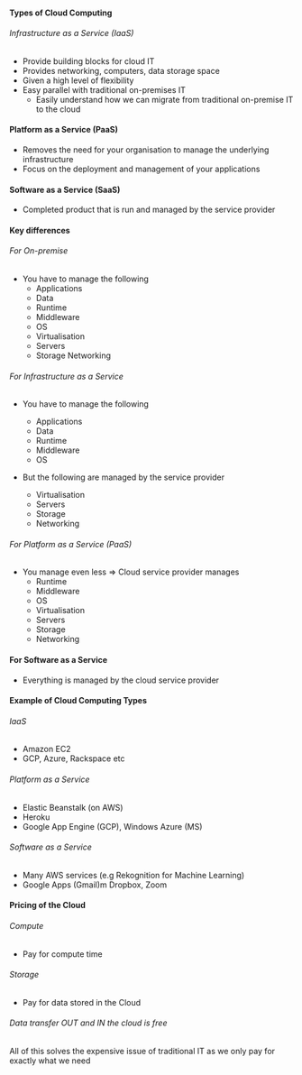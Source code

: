 #### Types of Cloud Computing

###### Infrastructure as a Service (IaaS)

- Provide building blocks for cloud IT
- Provides networking, computers, data storage space
- Given a high level of flexibility
- Easy parallel with traditional on-premises IT
	- Easily understand how we can migrate from traditional on-premise IT to the cloud

#### Platform as a Service (PaaS)

- Removes the need for your organisation to manage the underlying infrastructure
- Focus on the deployment and management of your applications

#### Software as a Service (SaaS)

- Completed product that is run and managed by the service provider


#### Key differences

###### For On-premise

- You have to manage the following
	- Applications
	- Data
	- Runtime
	- Middleware
	- OS
	- Virtualisation
	- Servers
	- Storage Networking

###### For Infrastructure as a Service

- You have to manage the following
	- Applications
	- Data
	- Runtime
	- Middleware
	- OS

- But the following are managed by the service provider
	- Virtualisation
	- Servers
	- Storage 
	- Networking

###### For Platform as a Service (PaaS)

- You manage even less => Cloud service provider manages
	- Runtime
	- Middleware
	- OS
	- Virtualisation
	- Servers
	- Storage
	- Networking

#### For Software as a Service

- Everything is managed by the cloud service provider

#### Example of Cloud Computing Types

###### IaaS

- Amazon EC2
- GCP, Azure, Rackspace etc

###### Platform as a Service

- Elastic Beanstalk (on AWS)
- Heroku
- Google App Engine (GCP), Windows Azure (MS)

###### Software as a Service
- Many AWS services (e.g Rekognition for Machine Learning)
- Google Apps (Gmail)m Dropbox, Zoom


#### Pricing of the Cloud

###### Compute
- Pay for compute time

###### Storage
- Pay for data stored in the Cloud

###### Data transfer OUT and IN the cloud is free

All of this solves the expensive issue of traditional IT as we only pay for exactly what we need
